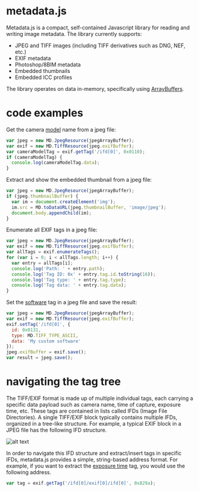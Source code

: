 # metadata.js

Metadata.js is a compact, self-contained Javascript library for reading and writing image metadata. The library currently supports:

* JPEG and TIFF images (including TIFF derivatives such as DNG, NEF, etc.)
* EXIF metadata
* Photoshop/8BIM metadata
* Embedded thumbnails
* Embedded ICC profiles

The library operates on data in-memory, specifically using [ArrayBuffers](https://developer.mozilla.org/en-US/docs/Web/JavaScript/Reference/Global_Objects/ArrayBuffer).


# code examples

Get the camera [model](http://www.awaresystems.be/imaging/tiff/tifftags/model.html) name from a jpeg file:
```javascript
var jpeg = new MD.JpegResource(jpegArrayBuffer);
var exif = new MD.TiffResource(jpeg.exifBuffer);
var cameraModelTag = exif.getTag('/ifd[0]', 0x0110);
if (cameraModelTag) {
  console.log(cameraModelTag.data);
}
```

Extract and show the embedded thumbnail from a jpeg file:
```javascript
var jpeg = new MD.JpegResource(jpegArrayBuffer);
if (jpeg.thumbnailBuffer) {
  var im = document.createElement('img');
  im.src = MD.toDataURL(jpeg.thumbnailBuffer, 'image/jpeg');
  document.body.appendChild(im);
}
```

Enumerate all EXIF tags in a jpeg file:
```javascript
var jpeg = new MD.JpegResource(jpegArrayBuffer);
var exif = new MD.TiffResource(jpeg.exifBuffer);
var allTags = exif.enumerateTags();
for (var i = 0; i < allTags.length; i++) {
  var entry = allTags[i];
  console.log('Path: ' + entry.path);
  console.log('Tag ID: 0x' + entry.tag.id.toString(16));
  console.log('Tag type: ' + entry.tag.type);
  console.log('Tag data: ' + entry.tag.data);
}
```  

Set the [software](http://www.awaresystems.be/imaging/tiff/tifftags/software.html) tag in a jpeg file and save the result:
```javascript
var jpeg = new MD.JpegResource(jpegArrayBuffer);
var exif = new MD.TiffResource(jpeg.exifBuffer);
exif.setTag('/ifd[0]', {
  id: 0x0131,
  type: MD.TIFF_TYPE_ASCII,
  data: 'My custom software'
});
jpeg.exifBuffer = exif.save();
var result = jpeg.save();
```

# navigating the tag tree

The TIFF/EXIF format is made up of multiple individual tags, each carrying a specific data payload such as camera name, time of capture, exposure time, etc. These tags are contained in lists called IFDs (Image File Directories). A single TIFF/EXIF block typically contains multiple IFDs, organized in a tree-like structure. For example, a typical EXIF block in a JPEG file has the following IFD structure.

![alt text](https://www.dropbox.com/s/4c5byfv4hv4kpx5/jpeg.png?raw=1)

In order to navigate this IFD structure and extract/insert tags in specific IFDs, metadata.js provides a simple, string-based address format. For example, if you want to extract the [exposure time](http://www.awaresystems.be/imaging/tiff/tifftags/privateifd/exif/exposuretime.html) tag, you would use the following address.

```javascript
var tag = exif.getTag('/ifd[0]/exif[0]/ifd[0]', 0x829a);
```



